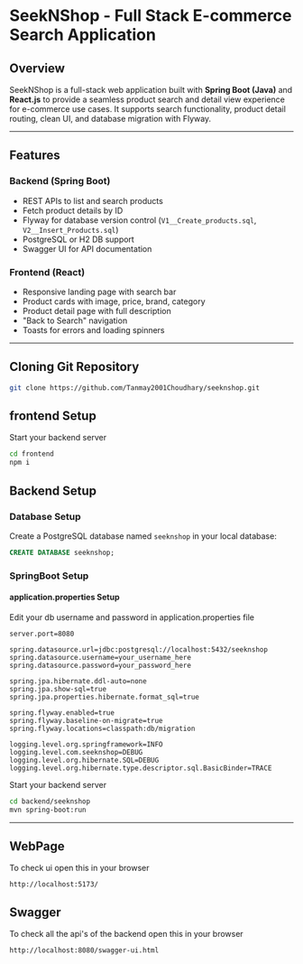 # SeekNShop - Full Stack E-commerce Search Application

## Overview

SeekNShop is a full-stack web application built with **Spring Boot (Java)** and **React.js** to provide a seamless product search and detail view experience for e-commerce use cases. It supports search functionality, product detail routing, clean UI, and database migration with Flyway.

---

## Features

### Backend (Spring Boot)

-  REST APIs to list and search products
-  Fetch product details by ID
-  Flyway for database version control (`V1__Create_products.sql`, `V2__Insert_Products.sql`)
-  PostgreSQL or H2 DB support
-  Swagger UI for API documentation

### Frontend (React)

-  Responsive landing page with search bar
-  Product cards with image, price, brand, category
-  Product detail page with full description
-  "Back to Search" navigation
-  Toasts for errors and loading spinners

---

## Cloning Git Repository

```bash
git clone https://github.com/Tanmay2001Choudhary/seeknshop.git 
```

##  frontend Setup

Start your backend server
```bash
cd frontend
npm i
```

##  Backend Setup

### Database Setup

Create a PostgreSQL database named `seeknshop` in your local database:
```sql
CREATE DATABASE seeknshop;
```

### SpringBoot Setup

#### application.properties Setup

Edit your db username and password in application.properties file
```spring.application.name=seeknshop
server.port=8080

spring.datasource.url=jdbc:postgresql://localhost:5432/seeknshop
spring.datasource.username=your_username_here
spring.datasource.password=your_password_here

spring.jpa.hibernate.ddl-auto=none
spring.jpa.show-sql=true
spring.jpa.properties.hibernate.format_sql=true

spring.flyway.enabled=true
spring.flyway.baseline-on-migrate=true
spring.flyway.locations=classpath:db/migration

logging.level.org.springframework=INFO
logging.level.com.seeknshop=DEBUG
logging.level.org.hibernate.SQL=DEBUG
logging.level.org.hibernate.type.descriptor.sql.BasicBinder=TRACE
```

Start your backend server
```bash
cd backend/seeknshop
mvn spring-boot:run
```

---

## WebPage

To check ui open this in your browser
```
http://localhost:5173/
```

## Swagger

To check all the api's of the backend open this in your browser
```
http://localhost:8080/swagger-ui.html
```
